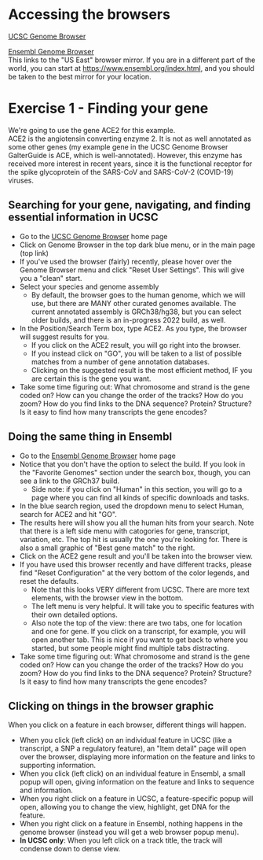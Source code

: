 # Accessing the browsers
[UCSC Genome Browser](https://genome.ucsc.edu/cgi-bin/hgGateway)  

[Ensembl Genome Browser](https://useast.ensembl.org/index.html)  
      This links to the "US East" browser mirror. If you are in a different part of the world, you can start at https://www.ensembl.org/index.html, and you should be taken to the best mirror for your location.

# Exercise 1 - Finding your gene  
We're going to use the gene ACE2 for this example.  
ACE2 is the angiotensin converting enzyme 2. It is not as well annotated as some other genes (my example gene in the UCSC Genome Browser GalterGuide is ACE, which is well-annotated). However, this enzyme has received more interest in recent years, since it is the functional receptor for the spike glycoprotein of the SARS-CoV and SARS-CoV-2 (COVID-19) viruses.  
## Searching for your gene, navigating, and finding essential information in UCSC  
* Go to the [UCSC Genome Browser](https://genome.ucsc.edu/cgi-bin/hgGateway) home page
* Click on Genome Browser in the top dark blue menu, or in the main page (top link)
* If you've used the browser (fairly) recently, please hover over the Genome Browser menu and click "Reset User Settings". This will give you a "clean" start.
* Select your species and genome assembly
    * By default, the browser goes to the human genome, which we will use, but there are MANY other curated genomes available. The current annotated assembly is GRCh38/hg38, but you can select older builds, and there is an in-progress 2022 build, as well.
* In the Position/Search Term box, type ACE2. As you type, the browser will suggest results for you.
  * If you click on the ACE2 result, you will go right into the browser.
  * If you instead click on "GO", you will be taken to a list of possible matches from a number of gene annotation databases.
  * Clicking on the suggested result is the most efficient method, IF you are certain this is the gene you want.  
* Take some time figuring out: What chromosome and strand is the gene coded on? How can you change the order of the tracks? How do you zoom? How do you find links to the DNA sequence? Protein? Structure? Is it easy to find how many transcripts the gene encodes?


## Doing the same thing in Ensembl  
* Go to the [Ensembl Genome Browser](https://useast.ensembl.org/index.html) home page
* Notice that you don't have the option to select the build. If you look in the "Favorite Genomes" section under the search box, though, you can see a link to the GRCh37 build.
    *  Side note: if you click on "Human" in this section, you will go to a page where you can find all kinds of specific downloads and tasks.
* In the blue search region, used the dropdown menu to select Human, search for ACE2 and hit "GO".
* The results here will show you all the human hits from your search. Note that there is a left side menu with catogories for gene, transcript, variation, etc. The top hit is usually the one you're looking for. There is also a small graphic of "Best gene match" to the right.
* Click on the ACE2 gene result and you'll be taken into the browser view.
* If you have used this browser recently and have different tracks, please find "Reset Configuration" at the very bottom of the color legends, and reset the defaults.
    * Note that this looks VERY different from UCSC. There are more text elements, with the browser view in the bottom.
    * The left menu is very helpful. It will take you to specific features with their own detailed options.
    * Also note the top of the view: there are two tabs, one for location and one for gene. If you click on a transcript, for example, you will open another tab. This is nice if you want to get back to where you started, but some people might find multiple tabs distracting. 
* Take some time figuring out: What chromosome and strand is the gene coded on? How can you change the order of the tracks? How do you zoom? How do you find links to the DNA sequence? Protein? Structure? Is it easy to find how many transcripts the gene encodes?  


## Clicking on things in the browser graphic  
When you click on a feature in each browser, different things will happen.  
* When you click (left click) on an individual feature in UCSC (like a transcript, a SNP a regulatory feature), an "Item detail" page will open over the browser, displaying more information on the feature and links to supporting information.
* When you click (left click) on an individual feature in Ensembl, a small popup will open, giving information on the feature and links to sequence and information.
* When you right click on a feature in UCSC, a feature-specific popup will open, allowing you to change the view, highlight, get DNA for the feature.
* When you right click on a feature in Ensembl, nothing happens in the genome browser (instead you will get a web browser popup menu).
* **In UCSC only**:  When you left click on a track title, the track will condense down to dense view. 
